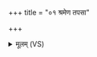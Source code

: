+++
title = "०१ श्रमेण तपसा"

+++
<details><summary>मूलम् (VS)</summary>

श्रमे॑ण॒ तप॑सा सृ॒ष्टा ब्रह्म॑णा वि॒त्तर्ते श्रि॒ता ॥
</details>